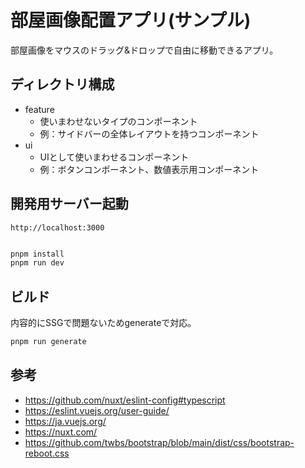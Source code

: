 # 部屋画像配置アプリ(サンプル)

部屋画像をマウスのドラッグ&ドロップで自由に移動できるアプリ。

## ディレクトリ構成

- feature
  - 使いまわせないタイプのコンポーネント
  - 例：サイドバーの全体レイアウトを持つコンポーネント
- ui
  - UIとして使いまわせるコンポーネント
  - 例：ボタンコンポーネント、数値表示用コンポーネント

## 開発用サーバー起動

 `http://localhost:3000`

```bash

pnpm install
pnpm run dev

```

## ビルド

内容的にSSGで問題ないためgenerateで対応。

```bash
pnpm run generate
```

## 参考

- https://github.com/nuxt/eslint-config#typescript
- https://eslint.vuejs.org/user-guide/
- https://ja.vuejs.org/
- https://nuxt.com/
- https://github.com/twbs/bootstrap/blob/main/dist/css/bootstrap-reboot.css